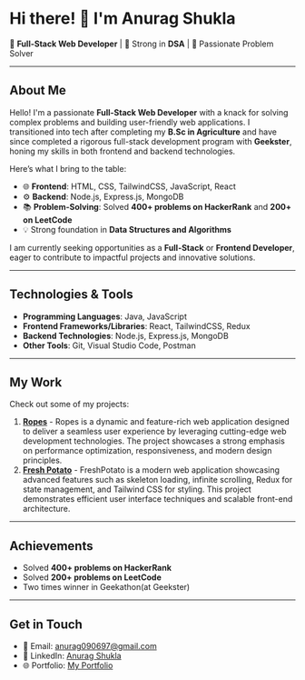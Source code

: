 
# Hi there! 👋 I'm Anurag Shukla  

🚀 **Full-Stack Web Developer** | 🎯 Strong in **DSA** | 🌟 Passionate Problem Solver  

---

## About Me  

Hello! I'm a passionate **Full-Stack Web Developer** with a knack for solving complex problems and building user-friendly web applications. I transitioned into tech after completing my **B.Sc in Agriculture** and have since completed a rigorous full-stack development program with **Geekster**, honing my skills in both frontend and backend technologies.  

Here’s what I bring to the table:  
- 🌐 **Frontend**: HTML, CSS, TailwindCSS, JavaScript, React  
- ⚙️ **Backend**: Node.js, Express.js, MongoDB  
- 📚 **Problem-Solving**: Solved **400+ problems on HackerRank** and **200+ on LeetCode**  
- 💡 Strong foundation in **Data Structures and Algorithms**  

I am currently seeking opportunities as a **Full-Stack** or **Frontend Developer**, eager to contribute to impactful projects and innovative solutions.  

---

## Technologies & Tools  

- **Programming Languages**: Java, JavaScript  
- **Frontend Frameworks/Libraries**: React, TailwindCSS, Redux
- **Backend Technologies**: Node.js, Express.js, MongoDB  
- **Other Tools**: Git, Visual Studio Code, Postman  

---

## My Work  

Check out some of my projects:  
1. **[Ropes](https://github.com/anurag090697/Ropes)** - Ropes is a dynamic and feature-rich web application designed to deliver a seamless user experience by leveraging cutting-edge web development technologies. The project showcases a strong emphasis on performance optimization, responsiveness, and modern design principles.  
2. **[Fresh Potato](https://github.com/anurag090697/FreshPotato)** - FreshPotato is a modern web application showcasing advanced features such as skeleton loading, infinite scrolling, Redux for state management, and Tailwind CSS for styling. This project demonstrates efficient user interface techniques and scalable front-end architecture.  

---

## Achievements  

- Solved **400+ problems on HackerRank**  
- Solved **200+ problems on LeetCode**  
- Two times winner in Geekathon(at Geekster)
---

## Get in Touch  

- 📧 Email: anurag090697@gmail.com  
- 💼 LinkedIn: [Anurag Shukla](https://www.linkedin.com/in/anurag213/)  
- 🌐 Portfolio: [My Portfolio](https://my-resume-tawny-phi.vercel.app/?authuser=0)  
